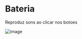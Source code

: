 # Bateria
Reproduz sons ao clicar nos botoes

![image](https://user-images.githubusercontent.com/61218832/206820354-4666ef45-4518-4e30-aca5-8aa3c1d7aad5.png)
